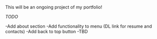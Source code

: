This will be an ongoing project of my portfolio!

*TODO*

-Add about section
-Add functionality to menu (DL link for resume and contacts)
-Add back to top button
-TBD
